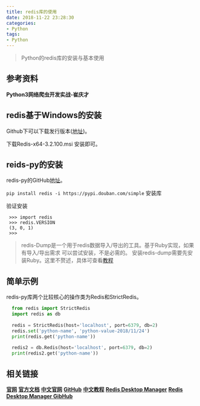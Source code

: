 ```yaml
---
title: redis库的使用
date: 2018-11-22 23:28:30
categories:
- Python
tags:
- Python
---
```


> Python的redis库的安装与基本使用

## 参考资料

 **Python3网络爬虫开发实战-崔庆才** 
 
<!-- more --> 

## redis基于Windows的安装

 Github下可以下载发行版本([地址](https://github.com/MSOpenTech/redis/releases))。
 
 下载Redis-x64-3.2.100.msi 安装即可。

## reids-py的安装

 redis-py的GitHub[地址](https://github.com/andymccurdy/redis-py)。
 
 `pip install redis -i https://pypi.douban.com/simple` 安装库
 
 验证安装
 
 ```
  >>> import redis
  >>> redis.VERSION
  (3, 0, 1)
  >>>
 ```
  
> redis-Dump是一个用于redis数据导入/导出的工具。基于Ruby实现，如果有导入/导出需求 可以尝试安装，不是必需的。
> 安装redis-dump需要先安装Ruby。这里不赘述，具体可查看[教程](http://www.runoob.com/ruby/ruby-installation-windows.html)

## 简单示例

  redis-py库两个比较核心的操作类为Redis和StrictRedis。
  
  ```python
    from redis import StrictRedis
    import redis as db
    
    redis = StrictRedis(host='localhost', port=6379, db=2)
    redis.set('python-name', 'python-value-2018/11/24')
    print(redis.get('python-name'))
    
    redis2 = db.Redis(host='localhost', port=6379, db=2)
    print(redis2.get('python-name'))
  ```
 
## 相关链接

  **[官网](https://redis.io)** 
  **[官方文档](https://redis.io/ddocumentation)** 
  **[中文官网](http://www.redis.cn)** 
  **[GitHub](https://github.com/antirez/redis)** 
  **[中文教程](http://runoob.com/redis/redis-turorial.html)** 
  **[Redis Desktop Manager](https://redisdesktop.com)** 
  **[Redis Desktop Manager GibHub](https://github.com/uglide/RedisDesktopManager)** 